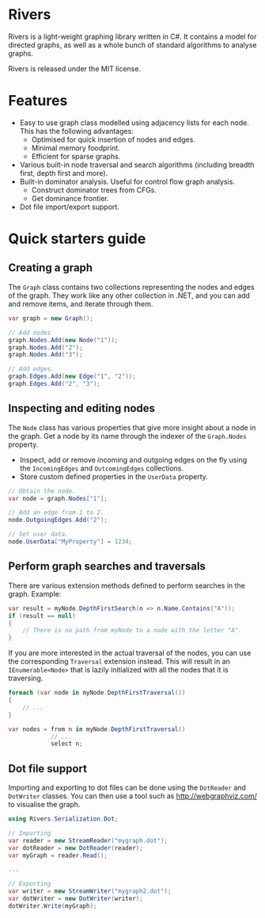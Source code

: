 Rivers
======
Rivers is a light-weight graphing library written in C#. It contains a model for directed graphs, as well as a whole bunch of standard algorithms to analyse graphs.

Rivers is released under the MIT license.

Features
========
- Easy to use graph class modelled using adjacency lists for each node. This has the following advantages:
    - Optimised for quick insertion of nodes and edges.
    - Minimal memory foodprint.
    - Efficient for sparse graphs.
- Various built-in node traversal and search algorithms (including breadth first, depth first and more).
- Built-in dominator analysis. Useful for control flow graph analysis.
    - Construct dominator trees from CFGs.
    - Get dominance frontier.
- Dot file import/export support. 


Quick starters guide
====================

Creating a graph
----------------

The `Graph` class contains two collections representing the nodes and edges of the graph. They work like any other collection in .NET, and you can add and remove items, and iterate through them.

```csharp
var graph = new Graph();

// Add nodes
graph.Nodes.Add(new Node("1"));
graph.Nodes.Add("2");
graph.Nodes.Add("3");

// Add edges.
graph.Edges.Add(new Edge("1", "2"));
graph.Edges.Add("2", "3");
```

Inspecting and editing nodes
----------------------------
The `Node` class has various properties that give more insight about a node in the graph. Get a node by its name through the indexer of the `Graph.Nodes` property.
- Inspect, add or remove incoming and outgoing edges on the fly using the `IncomingEdges` and `OutcomingEdges` collections.
- Store custom defined properties in the `UserData` property.

```csharp
// Obtain the node.
var node = graph.Nodes["1"];

// Add an edge from 1 to 2.
node.OutgoingEdges.Add("2");

// Set user data.
node.UserData["MyProperty"] = 1234;
```

Perform graph searches and traversals
-------------------------------------
There are various extension methods defined to perform searches in the graph. Example:

```csharp
var result = myNode.DepthFirstSearch(n => n.Name.Contains("A"));
if (result == null) 
{
    // There is no path from myNode to a node with the letter "A".
}
```

If you are more interested in the actual traversal of the nodes, you can use the corresponding `Traversal` extension instead. This will result in an `IEnumerable<Node>` that is lazily initialized with all the nodes that it is traversing.

```csharp
foreach (var node in myNode.DepthFirstTraversal()) 
{
    // ...
}

var nodes = from n in myNode.DepthFirstTraversal()
            // ...
            select n;
```

Dot file support
----------------
Importing and exporting to dot files can be done using the `DotReader` and `DotWriter` classes. You can then use a tool such as http://webgraphviz.com/ to visualise the graph.

```csharp
using Rivers.Serialization.Dot;

// Importing
var reader = new StreamReader("mygraph.dot");
var dotReader = new DotReader(reader);
var myGraph = reader.Read();

...

// Exporting
var writer = new StreamWriter("mygraph2.dot");
var dotWriter = new DotWriter(writer);
dotWriter.Write(myGraph);
```
